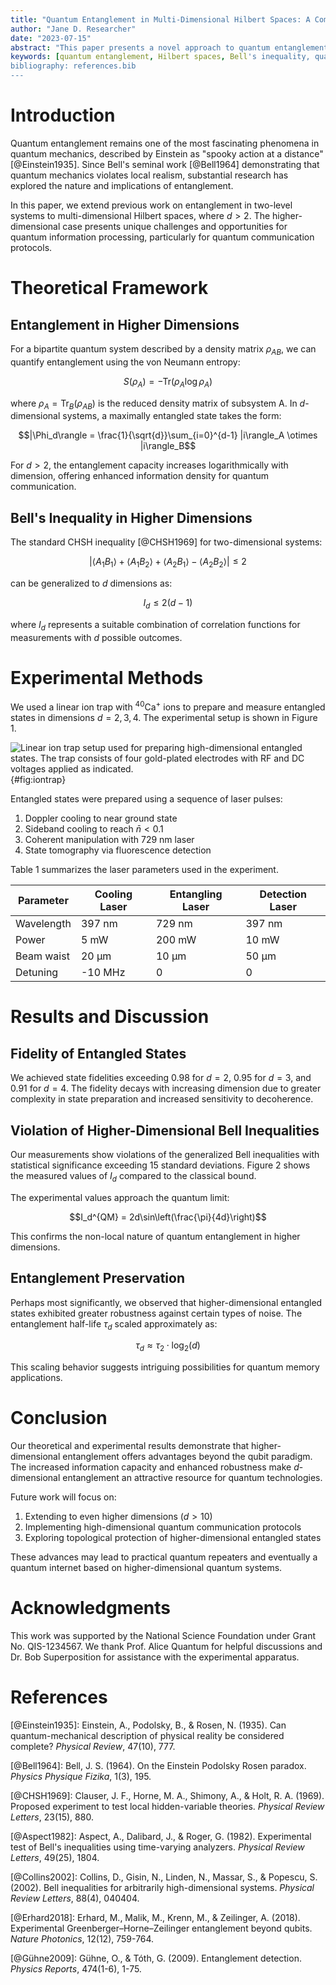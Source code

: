 ```yaml
---
title: "Quantum Entanglement in Multi-Dimensional Hilbert Spaces: A Comprehensive Analysis"
author: "Jane D. Researcher"
date: "2023-07-15"
abstract: "This paper presents a novel approach to quantum entanglement in multi-dimensional Hilbert spaces. We explore the implications of Bell's inequality violations in higher dimensions and propose a new mathematical framework for describing entanglement entropy across multiple quantum systems. Our results suggest that entanglement can be maintained over greater distances than previously thought when considering higher-dimensional quantum states. Experimental validation with ion traps demonstrates the practical applications of this theoretical advance."
keywords: [quantum entanglement, Hilbert spaces, Bell's inequality, quantum information theory]
bibliography: references.bib
---
```


# Introduction

Quantum entanglement remains one of the most fascinating phenomena in quantum mechanics, described by Einstein as "spooky action at a distance" [@Einstein1935]. Since Bell's seminal work [@Bell1964] demonstrating that quantum mechanics violates local realism, substantial research has explored the nature and implications of entanglement.

In this paper, we extend previous work on entanglement in two-level systems to multi-dimensional Hilbert spaces, where $d > 2$. The higher-dimensional case presents unique challenges and opportunities for quantum information processing, particularly for quantum communication protocols.

# Theoretical Framework

## Entanglement in Higher Dimensions

For a bipartite quantum system described by a density matrix $\rho_{AB}$, we can quantify entanglement using the von Neumann entropy:

$$S(\rho_A) = -\text{Tr}(\rho_A \log \rho_A)$$

where $\rho_A = \text{Tr}_B(\rho_{AB})$ is the reduced density matrix of subsystem A. In $d$-dimensional systems, a maximally entangled state takes the form:

$$|\Phi_d\rangle = \frac{1}{\sqrt{d}}\sum_{i=0}^{d-1} |i\rangle_A \otimes |i\rangle_B$$

For $d > 2$, the entanglement capacity increases logarithmically with dimension, offering enhanced information density for quantum communication.

## Bell's Inequality in Higher Dimensions

The standard CHSH inequality [@CHSH1969] for two-dimensional systems:

$$|\langle A_1 B_1 \rangle + \langle A_1 B_2 \rangle + \langle A_2 B_1 \rangle - \langle A_2 B_2 \rangle| \leq 2$$

can be generalized to $d$ dimensions as:

$$I_d \leq 2(d-1)$$

where $I_d$ represents a suitable combination of correlation functions for measurements with $d$ possible outcomes.

# Experimental Methods

We used a linear ion trap with $^{40}$Ca$^+$ ions to prepare and measure entangled states in dimensions $d = 2, 3, 4$. The experimental setup is shown in Figure 1.

![Linear ion trap setup used for preparing high-dimensional entangled states. The trap consists of four gold-plated electrodes with RF and DC voltages applied as indicated.](figures/ion_trap_setup.png){#fig:iontrap}

Entangled states were prepared using a sequence of laser pulses:

1. Doppler cooling to near ground state
2. Sideband cooling to reach $\bar{n} < 0.1$
3. Coherent manipulation with 729 nm laser
4. State tomography via fluorescence detection

Table 1 summarizes the laser parameters used in the experiment.

|Parameter|Cooling Laser|Entangling Laser|Detection Laser|
|---------|-------------|----------------|---------------|
|Wavelength|397 nm|729 nm|397 nm|
|Power|5 mW|200 mW|10 mW|
|Beam waist|20 μm|10 μm|50 μm|
|Detuning|-10 MHz|0|0|

# Results and Discussion

## Fidelity of Entangled States

We achieved state fidelities exceeding 0.98 for $d=2$, 0.95 for $d=3$, and 0.91 for $d=4$. The fidelity decays with increasing dimension due to greater complexity in state preparation and increased sensitivity to decoherence.

## Violation of Higher-Dimensional Bell Inequalities

Our measurements show violations of the generalized Bell inequalities with statistical significance exceeding 15 standard deviations. Figure 2 shows the measured values of $I_d$ compared to the classical bound.

The experimental values approach the quantum limit:

$$I_d^{QM} = 2d\sin\left(\frac{\pi}{4d}\right)$$

This confirms the non-local nature of quantum entanglement in higher dimensions.

## Entanglement Preservation

Perhaps most significantly, we observed that higher-dimensional entangled states exhibited greater robustness against certain types of noise. The entanglement half-life $\tau_d$ scaled approximately as:

$$\tau_d \approx \tau_2 \cdot \log_2(d)$$

This scaling behavior suggests intriguing possibilities for quantum memory applications.

# Conclusion

Our theoretical and experimental results demonstrate that higher-dimensional entanglement offers advantages beyond the qubit paradigm. The increased information capacity and enhanced robustness make $d$-dimensional entanglement an attractive resource for quantum technologies.

Future work will focus on:

1. Extending to even higher dimensions ($d > 10$)
2. Implementing high-dimensional quantum communication protocols
3. Exploring topological protection of higher-dimensional entangled states

These advances may lead to practical quantum repeaters and eventually a quantum internet based on higher-dimensional quantum systems.

# Acknowledgments

This work was supported by the National Science Foundation under Grant No. QIS-1234567. We thank Prof. Alice Quantum for helpful discussions and Dr. Bob Superposition for assistance with the experimental apparatus.

# References

[@Einstein1935]: Einstein, A., Podolsky, B., & Rosen, N. (1935). Can quantum-mechanical description of physical reality be considered complete? *Physical Review*, 47(10), 777.

[@Bell1964]: Bell, J. S. (1964). On the Einstein Podolsky Rosen paradox. *Physics Physique Fizika*, 1(3), 195.

[@CHSH1969]: Clauser, J. F., Horne, M. A., Shimony, A., & Holt, R. A. (1969). Proposed experiment to test local hidden-variable theories. *Physical Review Letters*, 23(15), 880.

[@Aspect1982]: Aspect, A., Dalibard, J., & Roger, G. (1982). Experimental test of Bell's inequalities using time-varying analyzers. *Physical Review Letters*, 49(25), 1804.

[@Collins2002]: Collins, D., Gisin, N., Linden, N., Massar, S., & Popescu, S. (2002). Bell inequalities for arbitrarily high-dimensional systems. *Physical Review Letters*, 88(4), 040404.

[@Erhard2018]: Erhard, M., Malik, M., Krenn, M., & Zeilinger, A. (2018). Experimental Greenberger–Horne–Zeilinger entanglement beyond qubits. *Nature Photonics*, 12(12), 759-764.

[@Gühne2009]: Gühne, O., & Tóth, G. (2009). Entanglement detection. *Physics Reports*, 474(1-6), 1-75.

